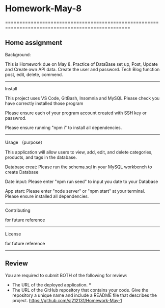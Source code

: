 # Homework-May-8

==================================================================================================

## Home assignment

Background:

This is Homework due on May 8. Practice of DataBase set up, Post, Update and Create own API data. Create the user and password. Tech Blog function post, edit, delete, commend.

---

Install

This project uses VS Code, GitBash, Insomnia and MySQL Please check you have correctly installed those program

Please ensure each of your program account created with SSH key or passwrod.

Please ensure running "npm i" to install all dependencies.

---

Usage （purpose）

This application will allow users to view, add, edit, and delete categories, products, and tags in the database.

Database creat: Please run the schema.sql in your MySQL workbench to create Database

Date input: Please enter "npm run seed" to input you date to your Database

App start: Please enter "node server" or "npm start" at your terminal. Please ensure installed all dependencies.

---

Contributing

for future reference

---

License

for future reference

---

## Review

You are required to submit BOTH of the following for review:

- The URL of the deployed application.
  **********************\***********************
- The URL of the GitHub repository that contains your code. Give the repository a unique name and include a README file that describes the project.
  https://github.com/sj212131/Homework-May-1
